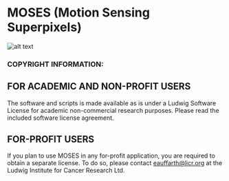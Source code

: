 # MOSES (Motion Sensing Superpixels)

![alt text](https://github.com/fyz11/MOSES/master/mesh_frame20_green.png)

### COPYRIGHT INFORMATION:

**FOR ACADEMIC AND NON-PROFIT USERS**
---
The software and scripts is made available as is under a Ludwig Software License for academic non-commercial research purposes. Please read the included software license agreement.

**FOR-PROFIT USERS**
---
If you plan to use MOSES in any for-profit application, you are required to obtain a separate  license. To do so, please contact eauffarth@licr.org at the Ludwig Institute for  Cancer Research Ltd.
